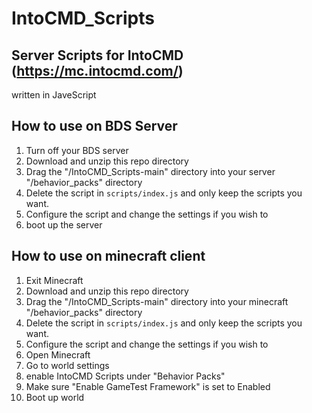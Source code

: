 # IntoCMD_Scripts
## Server Scripts for IntoCMD (https://mc.intocmd.com/)

written in JaveScript

## How to use on BDS Server


1. Turn off your BDS server
2. Download and unzip this repo directory
3. Drag the "/IntoCMD_Scripts-main" directory into your server "/behavior_packs" directory
4. Delete the script in `scripts/index.js` and only keep the scripts you want.
5. Configure the script and change the settings if you wish to
6. boot up the server


## How to use on minecraft client


1. Exit Minecraft
2. Download and unzip this repo directory
3. Drag the "/IntoCMD_Scripts-main" directory into your minecraft "/behavior_packs" directory
4. Delete the script in `scripts/index.js` and only keep the scripts you want.
5. Configure the script and change the settings if you wish to
6. Open Minecraft
7. Go to world settings
8. enable IntoCMD Scripts under "Behavior Packs"
9. Make sure "Enable GameTest Framework" is set to Enabled
10. Boot up world
